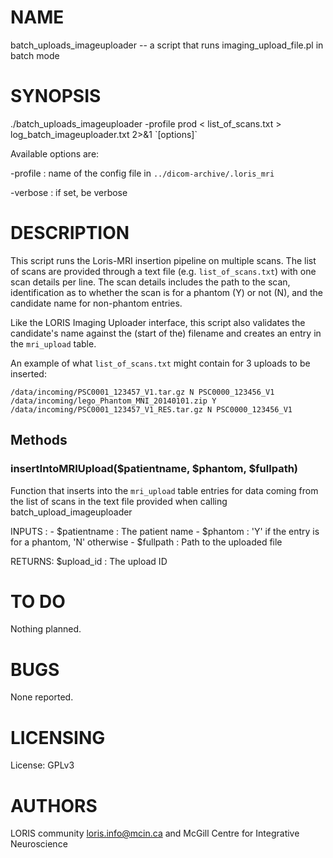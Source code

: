 # NAME

batch\_uploads\_imageuploader -- a script that runs imaging\_upload\_file.pl in
batch mode

# SYNOPSIS

./batch\_uploads\_imageuploader -profile prod < list\_of\_scans.txt > log\_batch\_imageuploader.txt 2>&1 \`\[options\]\`

Available options are:

\-profile      : name of the config file in
                `../dicom-archive/.loris_mri`

\-verbose      : if set, be verbose

# DESCRIPTION

This script runs the Loris-MRI insertion pipeline on multiple scans. The list of
scans are provided through a text file (e.g. `list_of_scans.txt`) with one scan
details per line.
The scan details includes the path to the scan, identification as to whether the
scan is for a phantom (Y) or not (N), and the candidate name for non-phantom
entries.

Like the LORIS Imaging Uploader interface, this script also validates the
candidate's name against the (start of the) filename and creates an entry in the
`mri_upload` table.

An example of what `list_of_scans.txt` might contain for 3 uploads to be
inserted:

    /data/incoming/PSC0001_123457_V1.tar.gz N PSC0000_123456_V1
    /data/incoming/lego_Phantom_MNI_20140101.zip Y
    /data/incoming/PSC0001_123457_V1_RES.tar.gz N PSC0000_123456_V1

## Methods

### insertIntoMRIUpload($patientname, $phantom, $fullpath)

Function that inserts into the `mri_upload` table entries for data coming from
the list of scans in the text file provided when calling
batch\_upload\_imageuploader

INPUTS  :
    - $patientname  : The patient name
    - $phantom      : 'Y' if the entry is for a phantom,
                      'N' otherwise
    - $fullpath     : Path to the uploaded file

RETURNS: $upload\_id : The upload ID

# TO DO

Nothing planned.

# BUGS

None reported.

# LICENSING

License: GPLv3

# AUTHORS

LORIS community <loris.info@mcin.ca> and McGill Centre for Integrative
Neuroscience
